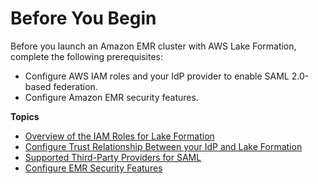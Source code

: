 # Before You Begin<a name="emr-lf-prerequisites"></a>

Before you launch an Amazon EMR cluster with AWS Lake Formation, complete the following prerequisites: 
+ Configure AWS IAM roles and your IdP provider to enable SAML 2\.0\-based federation\.
+ Configure Amazon EMR security features\.

**Topics**
+ [Overview of the IAM Roles for Lake Formation](emr-lf-iam-role.md)
+ [Configure Trust Relationship Between your IdP and Lake Formation](emr-lf-federation.md)
+ [Supported Third\-Party Providers for SAML](emr-lf-idp.md)
+ [Configure EMR Security Features](emr-lf-security.md)